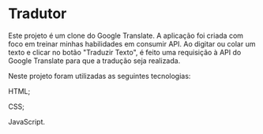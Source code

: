 
<h1 align="left">Tradutor</h1>

<p align="left">Este projeto é um clone do Google Translate. A aplicação foi criada com foco em treinar minhas habilidades em consumir API. Ao digitar ou colar um texto e clicar no botão "Traduzir Texto", é feito uma requisição à API do Google Translate para que a tradução seja realizada.</p>

<p align="left">Neste projeto foram utilizadas as seguintes tecnologias:</p>
<p align="left">HTML;</p>
<p align="left">CSS;</p>
<p align="left">JavaScript.</p>